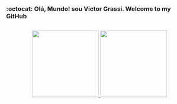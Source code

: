 ### :octocat: Olá, Mundo! sou Victor Grassi. Welcome to my GitHub

##
<div align="center">
  <a href="https://github.com/yljeferson">
  <img height="180em" src="https://github-readme-stats.vercel.app/api?username=yljeferson&show_icons=true&include_all_commits=true&count_private=true&custom_title=Estatisticas&locale=pt-br&title_color=fefefe&text_color=9e9e9e&icon_color=78fe96&border_color=cac9c9&bg_color=151515"/>
  <img height="180em" src="https://github-readme-stats.vercel.app/api/top-langs/?username=yljeferson&layout=compact&langs_count=6&hide_title=true&card_width=293&locale=pt-br&title_color=fefefe&text_color=9e9e9e&icon_color=78fe96&border_color=cac9c9&bg_color=151515"/>
</div>
  
  
  
  
<!--
- 🔭 I’m currently working on ...
- 🌱 I’m currently learning ...
- 👯 I’m looking to collaborate on ...
- 🤔 I’m looking for help with ...
- 💬 Ask me about ...
- 📫 How to reach me: ...
- 😄 Pronouns: ...
- ⚡ Fun fact: ...


title_color - Card's title color (hex color)
text_color - Body text color (hex color)
icon_color - Icons color if available (hex color)
border_color - Card's border color (hex color). (Does not apply when hide_border is enabled)
bg_color - Card's background color (hex color) or a gradient in the form of angle,start,end
hide_border - Hides the card's border (boolean)
theme - name of the theme, choose from all available themes
cache_seconds - set the cache header manually (min: 1800, max: 86400)
locale - set the language in the card (e.g. cn, de, es, etc.)
border_radius - Corner rounding on the card_
&bg_color=DEG,COLOR1,COLOR2,COLOR3...COLOR10

Stats Card Exclusive Options:
  hide - Hides the specified items from stats (Comma-separated values)
  hide_title - (boolean)
  hide_rank - (boolean) hides the rank and automatically resizes the card width
  show_icons - (boolean)
  include_all_commits - Count total commits instead of just the current year commits (boolean)
  count_private - Count private commits (boolean)
  line_height - Sets the line-height between text (number)
  custom_title - Sets a custom title for the card
  disable_animations - Disables all animations in the card (boolean)
 
Repo Card Exclusive Options:
  show_owner - Show the repo's owner name (boolean)

Language Card Exclusive Options:
  hide - Hide the languages specified from the card (Comma-separated values)
  hide_title - (boolean)
  layout - Switch between two available layouts default & compact
  card_width - Set the card's width manually (number)
  langs_count - Show more languages on the card, between 1-10, defaults to 5 (number)
  exclude_repo - Exclude specified repositories (Comma-separated values)
  custom_title - Sets a custom title for the card
-->
